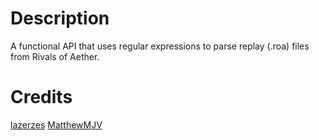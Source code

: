 # Description
A functional API that uses regular expressions to parse replay (.roa) files from Rivals of Aether.

# Credits

[lazerzes](https://github.com/ContentsMayBeHot/RivalsofAetherReplayParser)
[MatthewMJV](https://www.reddit.com/r/RivalsOfAether/comments/5sxvw2/what_i_have_learned_from_looking_through_replays/)
